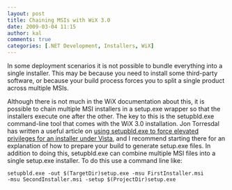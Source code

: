 ```yaml
---
layout: post
title: Chaining MSIs with WiX 3.0
date: 2009-03-04 11:15
author: kal
comments: true
categories: [.NET Development, Installers, WiX]
---
```

In some deployment scenarios it is not possible to bundle everything into a single installer. This may be because you need to install some third-party software, or because your build process forces you to split a single product across multiple MSIs.

Although there is not much in the WiX documentation about this, it is possible to chain multiple MSI installers in a setup.exe wrapper so that the installers execute one after the other. The key to this is the setupbld.exe command-line tool that comes with the WiX 3.0 installation. Jon Torresdal has written a useful article on <a href="http://blog.torresdal.net/Trackback.aspx?guid=001283d1-5c8e-4b16-b369-7008675e2e72">using setupbld.exe to force elevated privileges for an installer under Vista</a>, and I recommend starting there for an explanation of how to prepare your build to generate setup.exe files. In addition to doing this, setupbld.exe can combine multiple MSI files into a single setup.exe installer. To do this use a command line like:

<code>setupbld.exe -out $(TargetDir)setup.exe -msu FirstInstaller.msi -msu SecondInstaller.msi -setup $(ProjectDir)setup.exe</code>
